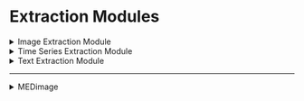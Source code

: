 # Extraction Modules

<details>

<summary>Image Extraction Module</summary>



</details>

<details>

<summary>Time Series Extraction Module</summary>



</details>

<details>

<summary>Text Extraction Module</summary>



</details>

***

<details>

<summary>MEDimage</summary>



</details>

